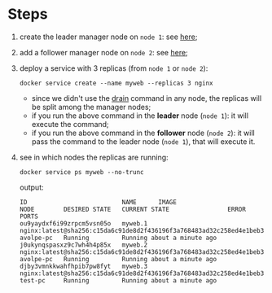 # Steps

1. create the leader manager node on `node 1`: see [here](../../how-create/how_create.md);
2. add a follower manager node on `node 2`: see [here](../../add-manager/add_manager.md);
3. deploy a service with 3 replicas (from `node 1` or `node 2`):

    ```commandline
    docker service create --name myweb --replicas 3 nginx
    ```

    - since we didn't use the [drain]() command in any node, the replicas will be split among the manager nodes;  <!-- todo: link to drain command -->
    - if you run the above command in the **leader** node (`node 1`): it will execute the command;
    - if you run the above command in the **follower** node (`node 2`): it will pass the command to the leader node (`node 1`), that will execute it.

4. see in which nodes the replicas are running:

    ```commandline
    docker service ps myweb --no-trunc
    ```

   output:

    ```commandline
    ID                          NAME      IMAGE                                                                                  NODE        DESIRED STATE   CURRENT STATE                ERROR     PORTS
    ou9yaydxf6i99zrpcm5vsn05o   myweb.1   nginx:latest@sha256:c15da6c91de8d2f436196f3a768483ad32c258ed4e1beb3d367a27ed67253e66   avolpe-pc   Running         Running about a minute ago             
    j0ukynqspasxz9c7wh4h4p85x   myweb.2   nginx:latest@sha256:c15da6c91de8d2f436196f3a768483ad32c258ed4e1beb3d367a27ed67253e66   avolpe-pc   Running         Running about a minute ago             
    djby3vmnkkwahfhpib7pw8fyt   myweb.3   nginx:latest@sha256:c15da6c91de8d2f436196f3a768483ad32c258ed4e1beb3d367a27ed67253e66   test-pc     Running         Running about a minute ago 
    ```
